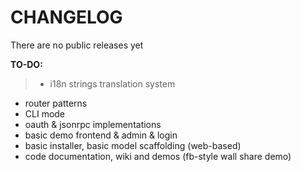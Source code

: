 CHANGELOG
====
There are no public releases yet

**TO-DO:**
>* i18n strings translation system
* router patterns
* CLI mode
* oauth & jsonrpc implementations
* basic demo frontend & admin & login
* basic installer, basic model scaffolding (web-based)
* code documentation, wiki and demos (fb-style wall share demo)